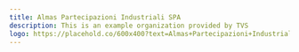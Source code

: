 ```yaml
---
title: Almas Partecipazioni Industriali SPA
description: This is an example organization provided by TVS 
logo: https://placehold.co/600x400?text=Almas+Partecipazioni+Industriali+SPA
---
```

